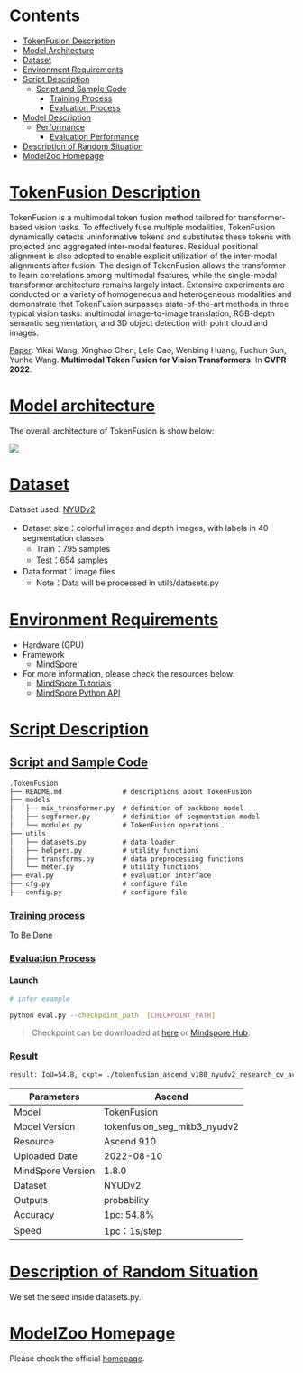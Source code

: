 # Contents

- [TokenFusion Description](#tokenfusion-description)
- [Model Architecture](#model-architecture)
- [Dataset](#dataset)
- [Environment Requirements](#environment-requirements)
- [Script Description](#script-description)
    - [Script and Sample Code](#script-and-sample-code)
        - [Training Process](#training-process)
        - [Evaluation Process](#evaluation-process)
- [Model Description](#model-description)
    - [Performance](#performance)
        - [Evaluation Performance](#evaluation-performance)
- [Description of Random Situation](#description-of-random-situation)
- [ModelZoo Homepage](#modelzoo-homepage)

# [TokenFusion Description](#contents)

TokenFusion is a multimodal token fusion method tailored for transformer-based vision tasks. To effectively fuse multiple modalities, TokenFusion dynamically detects uninformative tokens and substitutes these tokens with projected and aggregated inter-modal features. Residual positional alignment is also adopted to enable explicit utilization of the inter-modal alignments after fusion. The design of TokenFusion allows the transformer to learn correlations among multimodal features, while the single-modal transformer architecture remains largely intact. Extensive experiments are conducted on a variety of homogeneous and heterogeneous modalities and demonstrate that TokenFusion surpasses state-of-the-art methods in three typical vision tasks: multimodal image-to-image translation, RGB-depth semantic segmentation, and 3D object detection with point cloud and images.

[Paper](https://openaccess.thecvf.com/content/CVPR2022/papers/Wang_Multimodal_Token_Fusion_for_Vision_Transformers_CVPR_2022_paper.pdf): Yikai Wang, Xinghao Chen, Lele Cao, Wenbing Huang, Fuchun Sun, Yunhe Wang. **Multimodal Token Fusion for Vision Transformers**. In **CVPR 2022**.

# [Model architecture](#contents)

The overall architecture of TokenFusion is show below:

![](./fig/TokenFusion.png)

# [Dataset](#contents)

Dataset used: [NYUDv2](https://cs.nyu.edu/~silberman/datasets/nyu_depth_v2.html)

- Dataset size：colorful images and depth images, with labels in 40 segmentation classes
    - Train：795 samples
    - Test：654 samples
- Data format：image files
    - Note：Data will be processed in utils/datasets.py

# [Environment Requirements](#contents)

- Hardware (GPU)
- Framework
    - [MindSpore](https://www.mindspore.cn/install/en)
- For more information, please check the resources below:
    - [MindSpore Tutorials](https://www.mindspore.cn/tutorials/en/r1.9/index.html)
    - [MindSpore Python API](https://www.mindspore.cn/docs/en/r1.9/index.html)

# [Script Description](#contents)

## [Script and Sample Code](#contents)

```markdown
.TokenFusion
├── README.md               # descriptions about TokenFusion
├── models
│   ├── mix_transformer.py  # definition of backbone model
│   ├── segformer.py        # definition of segmentation model
│   └── modules.py          # TokenFusion operations
├── utils
│   ├── datasets.py         # data loader
│   ├── helpers.py          # utility functions
│   ├── transforms.py       # data preprocessing functions
│   └── meter.py            # utility functions
├── eval.py                 # evaluation interface
├── cfg.py                  # configure file
├── config.py               # configure file
```

### [Training process](#contents)

To Be Done

### [Evaluation Process](#contents)

#### Launch

```bash
# infer example

python eval.py --checkpoint_path  [CHECKPOINT_PATH]
```

> Checkpoint can be downloaded at [here](https://download.mindspore.cn/models/r1.8/tokenfusion_ascend_v180_nyudv2_research_cv_acc54.8.ckpt) or [Mindspore Hub](https://www.mindspore.cn/resources/hub).

### Result

```bash
result: IoU=54.8, ckpt= ./tokenfusion_ascend_v180_nyudv2_research_cv_acc54.8.ckpt
```

| Parameters                 | Ascend                                                       |
| -------------------------- | ----------------------------------------------------------- |
|Model|TokenFusion|
| Model Version              | tokenfusion_seg_mitb3_nyudv2                                                |
| Resource                   | Ascend 910               |
| Uploaded Date              | 2022-08-10                                |
| MindSpore Version          | 1.8.0                                                 |
| Dataset                    | NYUDv2                                              |
| Outputs | probability                                                 |
| Accuracy             | 1pc: 54.8%                   |
| Speed                      | 1pc：1s/step                        |

# [Description of Random Situation](#contents)

We set the seed inside datasets.py.

# [ModelZoo Homepage](#contents)

Please check the official [homepage](https://gitee.com/mindspore/models).
